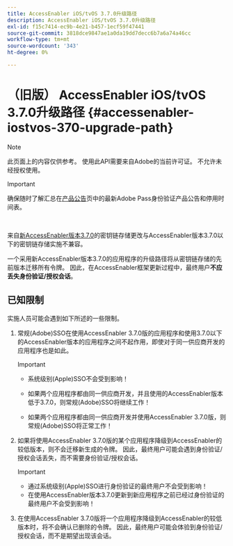```yaml
---
title: AccessEnabler iOS/tvOS 3.7.0升级路径
description: AccessEnabler iOS/tvOS 3.7.0升级路径
exl-id: f15c7414-ec9b-4e21-b457-1ecf59f47441
source-git-commit: 3818dce9847ae1a0da19dd7decc6b7a6a74a46cc
workflow-type: tm+mt
source-wordcount: '343'
ht-degree: 0%

---
```


# （旧版） AccessEnabler iOS/tvOS 3.7.0升级路径 {#accessenabler-iostvos-370-upgrade-path}

>[!NOTE]
>
>此页面上的内容仅供参考。 使用此API需要来自Adobe的当前许可证。 不允许未经授权使用。

>[!IMPORTANT]
>
> 确保随时了解汇总在[产品公告](/help/authentication/product-announcements.md)页中的最新Adobe Pass身份验证产品公告和停用时间表。

</br>

来自[新AccessEnabler版本3.7.0](/help/authentication/notes-releases/authn-rn-ios-tvos-370.md)的密钥链存储更改与AccessEnabler版本3.7.0以下的密钥链存储实施不兼容。

一个采用新AccessEnabler版本3.7.0的应用程序的升级路径将从密钥链存储的先前版本迁移所有令牌。 因此，在AccessEnabler框架更新过程中，最终用户&#x200B;**不应丢失身份验证/授权会话**。

## 已知限制

实施人员可能会遇到如下所述的一些限制。


1. 常规(Adobe)SSO在使用AccessEnabler 3.7.0版的应用程序和使用3.7.0以下的AccessEnabler版本的应用程序之间不起作用，即使对于同一供应商开发的应用程序也是如此。

   >[!IMPORTANT]
   >
   >* 系统级别(Apple)SSO不会受到影响！
   >
   >* 如果两个应用程序都由同一供应商开发，并且使用的AccessEnabler版本低于3.7.0，则常规(Adobe)SSO将继续工作！
   >
   >* 如果两个应用程序都由同一供应商开发并使用AccessEnabler 3.7.0版，则常规(Adobe)SSO将正常工作！


1. 如果将使用AccessEnabler 3.7.0版的某个应用程序降级到AccessEnabler的较低版本，则不会迁移新生成的令牌。 因此，最终用户可能会遇到身份验证/授权会话丢失，而不需要身份验证/授权会话。

   >[!IMPORTANT]
   >
   >* 通过系统级别(Apple)SSO进行身份验证的最终用户不会受到影响！
   >* 在使用AccessEnabler版本3.7.0更新到新应用程序之前已经过身份验证的最终用户不会受到影响！

1. 在使用AccessEnabler 3.7.0版将一个应用程序降级到AccessEnabler的较低版本时，将不会确认已删除的令牌。 因此，最终用户可能会体验到身份验证/授权会话，而不是期望出现该会话。
